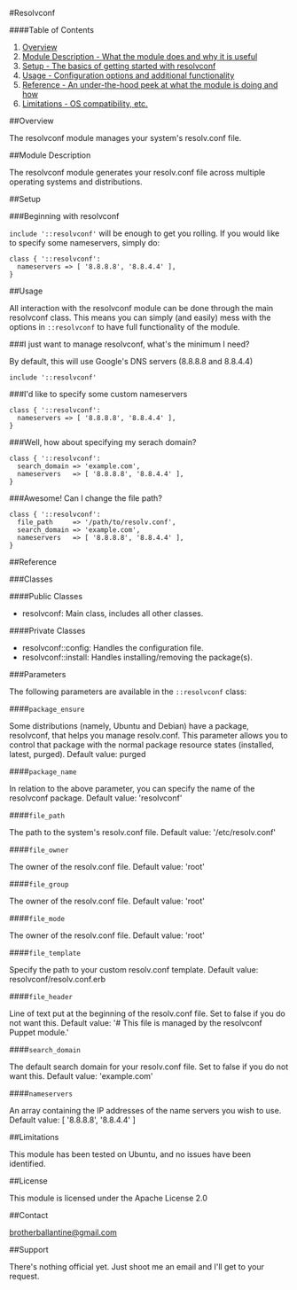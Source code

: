 #Resolvconf

####Table of Contents

1. [Overview](#overview)
2. [Module Description - What the module does and why it is useful](#module-description)
3. [Setup - The basics of getting started with resolvconf](#setup)
4. [Usage - Configuration options and additional functionality](#usage)
5. [Reference - An under-the-hood peek at what the module is doing and how](#reference)
6. [Limitations - OS compatibility, etc.](#limitations)

##Overview

The resolvconf module manages your system's resolv.conf file.

##Module Description

The resolvconf module generates your resolv.conf file across multiple operating systems and distributions.

##Setup

###Beginning with resolvconf

`include '::resolvconf'` will be enough to get you rolling. If you would like to specify some nameservers, simply do:

```puppet
class { '::resolvconf':
  nameservers => [ '8.8.8.8', '8.8.4.4' ],
}
```

##Usage

All interaction with the resolvconf module can be done through the main resolvconf class. This means you can simply (and easily) mess with the options in `::resolvconf` to have full functionality of the module.

###I just want to manage resolvconf, what's the minimum I need?

By default, this will use Google's DNS servers (8.8.8.8 and 8.8.4.4)

```puppet
include '::resolvconf'
```

###I'd like to specify some custom nameservers

```puppet
class { '::resolvconf':
  nameservers => [ '8.8.8.8', '8.8.4.4' ],
}
```

###Well, how about specifying my serach domain?

```puppet
class { '::resolvconf':
  search_domain => 'example.com',
  nameservers   => [ '8.8.8.8', '8.8.4.4' ],
}
```

###Awesome! Can I change the file path?

```puppet
class { '::resolvconf':
  file_path     => '/path/to/resolv.conf',
  search_domain => 'example.com',
  nameservers   => [ '8.8.8.8', '8.8.4.4' ],
}
```

##Reference

###Classes

####Public Classes

* resolvconf: Main class, includes all other classes.

####Private Classes

* resolvconf::config: Handles the configuration file.
* resolvconf::install: Handles installing/removing the package(s).

###Parameters

The following parameters are available in the `::resolvconf` class:



####`package_ensure`

Some distributions (namely, Ubuntu and Debian) have a package, resolvconf, that helps you manage resolv.conf. This parameter allows you to control that package with the normal package resource states (installed, latest, purged). Default value: purged

####`package_name`

In relation to the above parameter, you can specify the name of the resolvconf package. Default value: 'resolvconf'

####`file_path`

The path to the system's resolv.conf file. Default value: '/etc/resolv.conf'

####`file_owner`

The owner of the resolv.conf file. Default value: 'root'

####`file_group`

The owner of the resolv.conf file. Default value: 'root'

####`file_mode`

The owner of the resolv.conf file. Default value: 'root'

####`file_template`

Specify the path to your custom resolv.conf template. Default value: resolvconf/resolv.conf.erb

####`file_header`

Line of text put at the beginning of the resolv.conf file. Set to false if you do not want this. Default value: '# This file is managed by the resolvconf Puppet module.'

####`search_domain`

The default search domain for your resolv.conf file. Set to false if you do not want this. Default value: 'example.com'

####`nameservers`

An array containing the IP addresses of the name servers you wish to use. Default value: [ '8.8.8.8', '8.8.4.4' ]


##Limitations

This module has been tested on Ubuntu, and no issues have been identified.


##License

This module is licensed under the Apache License 2.0

##Contact

brotherballantine@gmail.com

##Support

There's nothing official yet.
Just shoot me an email and I'll get to your request.


